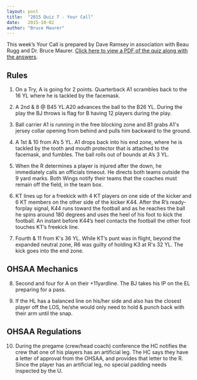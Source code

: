```yaml
---
layout: post
title:  "2015 Quiz 7 - Your Call"
date:   2015-10-02
author: "Bruce Maurer"
---
```


This week’s Your Call is prepared by Dave Ramsey in association with Beau Rugg
and Dr. Bruce Maurer. [Click here to view a PDF of the quiz along with the
answers](https://storage.googleapis.com/ohsaa-websites/quizzes/2015/your_call_quiz_7.pdf).

## Rules
1. On a Try, A is going for 2 points. Quarterback A1 scrambles back to the 16 YL
   where he is tackled by the facemask.

2. A 2nd & 8 @ B45 YL.A20 advances the ball to the B26 YL. During the play the
   BJ throws is flag for B having 12 players during the play.

3. Ball carrier A1 is running in the free blocking zone and B1 grabs A1's jersey
   collar opening from behind and pulls him backward to the ground.

4. A 1st & 10 from A’s 5 YL. A1 drops back into his end zone, where he is
   tackled by the tooth and mouth protector that is attached to the facemask,
and fumbles. The ball rolls out of bounds at A’s 3 YL.

5. When the R determines a player is injured after the down, he immediately
   calls an officials time­out. He directs both teams outside the 9 yard marks.
Both Wings notify their teams that the coaches must remain off the field, in the
team box.

6. KT lines up for a free­kick with 4 KT players on one side of the kicker and 6
   KT members on the other side of the kicker K44. After the R’s ready­for­play
signal, K44 runs toward the football and as he reaches the ball he spins around
180 degrees and uses the heel of his foot to kick the football. An instant
before K44’s heel contacts the football the other foot touches KT’s free­kick
line.

7. Fourth & 11 from K's 36 YL. While KT’s punt was in flight, beyond the
   expanded neutral zone, R6 was guilty of holding K3 at R's 32 YL. The kick
goes into the end zone.

## OHSAA Mechanics
8. Second and four for A on their +11yard­line. The BJ takes his IP on the EL
   preparing for a pass.

9. If the HL has a balanced line on his/her side and also has the closest player
   off the LOS, he/she would only need to hold & punch back with their arm until
the snap.

## OHSAA Regulations
10. During the pre­game (crew/head coach) conference the HC notifies the crew
    that one of his players has an artificial leg. The HC says they have a
letter of approval from the OHSAA, and provides that letter to the R. Since the
player has an artificial leg, no special padding needs inspected by the U.
